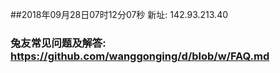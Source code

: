 ##2018年09月28日07时12分07秒 新址: 142.93.213.40
### 兔友常见问题及解答: https://github.com/wanggonging/d/blob/w/FAQ.md
